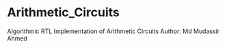 # Arithmetic_Circuits
Algorithmic RTL Implementation of Arithmetic Circuits
Author: Md Mudassir Ahmed
